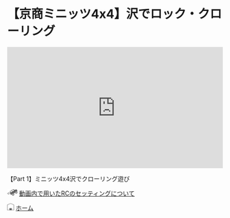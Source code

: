 # 【京商ミニッツ4x4】沢でロック・クローリング

<div style="position:relative; overflow:hidden; padding-bottom:56.25%">
<iframe style="position:absolute; top:0; left:0; width:100%; height:100%; border:none;" src="https://www.youtube.com/embed/UvJqLRuW-jo" frameborder="0" allow="accelerometer; autoplay; clipboard-write; encrypted-media; gyroscope; picture-in-picture" loading="lazy" allowfullscreen=""></iframe>
</div>
<p>【Part 1】ミニッツ4x4沢でクローリング遊び</p>

[![動画内で用いたRCのセッティングについて](/icon/steer.png)](/steering_settings/) [動画内で用いたRCのセッティングについて](/steering_settings/)

[![ホーム](/icon/home.png)](/) [ホーム](/)
